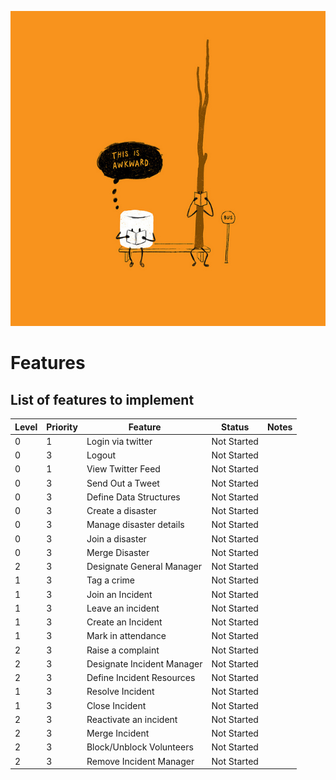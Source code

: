 ![not started....](./awkward.jpg)

# Features

## List of features to implement

Level | Priority | Feature | Status | Notes
--- | --- | --- | --- | ---
0 | 1 | Login via twitter | Not Started |
0 | 3 | Logout | Not Started |
0 | 1 | View Twitter Feed | Not Started |
0 | 3 | Send Out a Tweet | Not Started |
0 | 3 | Define Data Structures | Not Started |
0 | 3 | Create a disaster | Not Started |
0 | 3 | Manage disaster details | Not Started |
0 | 3 | Join a disaster | Not Started |
0 | 3 | Merge Disaster | Not Started |
2 | 3 | Designate General Manager | Not Started |
1 | 3 | Tag a crime | Not Started |
1 | 3 | Join an Incident | Not Started |
1 | 3 | Leave an incident | Not Started |
1 | 3 | Create an Incident | Not Started |
1 | 3 | Mark in attendance | Not Started |
2 | 3 | Raise a complaint | Not Started |
2 | 3 | Designate Incident Manager | Not Started |
2 | 3 | Define Incident Resources | Not Started |
1 | 3 | Resolve Incident | Not Started |
1 | 3 | Close Incident | Not Started |
2 | 3 | Reactivate an incident | Not Started |
2 | 3 | Merge Incident | Not Started |
2 | 3 | Block/Unblock Volunteers | Not Started |
2 | 3 | Remove Incident Manager | Not Started |

